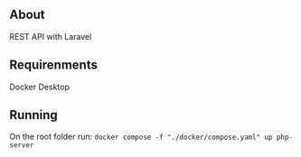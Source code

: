 ## About
REST API with Laravel
## Requirenments
Docker Desktop
## Running
On the root folder run: `docker compose -f "./docker/compose.yaml" up php-server`